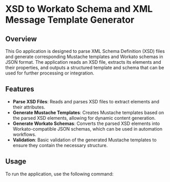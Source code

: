 # XSD to Workato Schema and XML Message Template Generator

## Overview

This Go application is designed to parse XML Schema Definition (XSD) files and generate corresponding Mustache templates and Workato schemas in JSON format. The application reads an XSD file, extracts its elements and their properties, and outputs a structured template and schema that can be used for further processing or integration.

## Features

- **Parse XSD Files**: Reads and parses XSD files to extract elements and their attributes.
- **Generate Mustache Templates**: Creates Mustache templates based on the parsed XSD elements, allowing for dynamic content generation.
- **Generate Workato Schemas**: Converts the parsed XSD elements into Workato-compatible JSON schemas, which can be used in automation workflows.
- **Validation**: Basic validation of the generated Mustache templates to ensure they contain the necessary structure.

## Usage

To run the application, use the following command:
